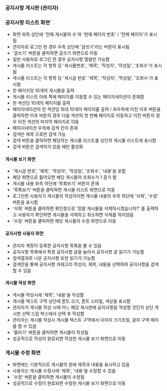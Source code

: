 ### 공지사항 게시판 (관리자)

### 공지사항 리스트 화면`

- 화면 좌측 상단에 '전체 게시물의 수'와 '현재 페이지 번호' / '전체 페이지'가 표시 됨
- 관리자로 로그인 한 경우 우측 상단에 '글쓰기'라는 버튼이 표시됨
- '글쓰기' 버튼을 클릭하면 글쓰기 화면으로 이동
- 일반 사용자로 로그인 한 경우 공지사항 열람만 가능함
- 게시물 리스트는 각 항목 당 '게시물번호', '제목', '작성자', '작성일', '조회수'가 표시됨
- 게시물 리스트는 각 항목 당 '게시글 번호' '제목', '작성자', '작성일', '조회수'가 표시됨
- 한 페이지당 10개의 게시물을 출력
- 게시물 리스트 아래 쪽에 페이지를 이동할 수 있는 페이지네이션이 존재함
- 한 섹션당 10개의 페이지를 출력
- 페이지네이션의 한 섹션당 최대 10개의 페이지를 출력 / 좌우측에 이전 이후 버튼을 클릭하면 이후 버튼의 경우 다음 섹션의 첫 번째 페이지로 이동하고
  이전 버튼의 경우 이전 섹션의 마지막 페이지로 이동
- 페이지네이션 우측에 검색 칸이 존재
- 검색은 제목 으로만 검색 가능
- 검색 버튼을 클릭하면 해당하는 게시물 리스트를 상단의 게시물 리스트에 표시함
- 검색 버튼은 검색어가 있을 때만 활성화

#### 게시물 보기 화면

- '게시글 번호', '제목', '작성자', '작성일', '조회수', '내용'을 포함
- 해당 화면으로 들어오면 해당 게시물의 조회수가 1 증가 함
- 게시물 내용 좌측 하단에 '목록보기' 버튼이 존재
- '목록보기' 버튼을 클릭하면 게시물 리스트 화면으로 이동
- 로그인한 사용자가 게시물의 작성자이면 개시물 내용의 우측 하단에 '삭제', '수정' 버튼을 표시함
- '삭제' 버튼을 클릭하면 확인창으로 '정말 게시물을 삭제하시겠습니까?' 를 출력하고 사용자가 확인하면 게시물을 삭제하고 취소하면 삭제를 하지않음
- '수정' 버튼을 클릭하면 해당 게시물의 수정 화면으로 이동

#### 공지사항 사용자 화면
- 관리자 계정이 등록한 공지사항 목록을 볼 수 있음
- 공지사항 목록에서 특정 공지사항 글을 눌러서 공지사항 글 읽기가 가능함
- 검색결과로 나온 공지사항 또한 읽기가 가능함
- 검색란을 통해 공지사항 카테고리 작성자, 제목, 내용을 선택하여 공지사항을 검색할 수 있음

#### 게시물 작성 화면

- 게시물 작성시에 '제목', '내용'을 작성함
- 게시물 텍스트 구역 상단에 폰트 크기, 폰트 스타일, 색상을 표시함
- 관리자가 게시물 작성 시에 어느 해당 게시판에 공지사항을 작성할 것인지 상단 게시판 선택 드랍 박스에서 선택 후 작성함
- 관리자는 게시물 작성시 게시물 텍스트 구역에서 이미지 크기조절, 글자 구역 배치를 할 수 있음
- '올리기' 버튼을 클릭하면 게시물이 작성됨
- 성공적으로 작성이 완료되면 작성한 게시물 보기 화면으로 이동

### 게시물 수정 화면

- 화면에는 기본적으로 게시물의 원래 제목과 내용을 표시하고 있음
- 사용자는 게시물 수정시에 '제목', '내용'을 수정할 수 있음
- '수정' 버튼을 클릭하면 게시물이 수정됨
- 성공적으로 수정이 완료되면 수정한 게시물 보기 화면으로 이동